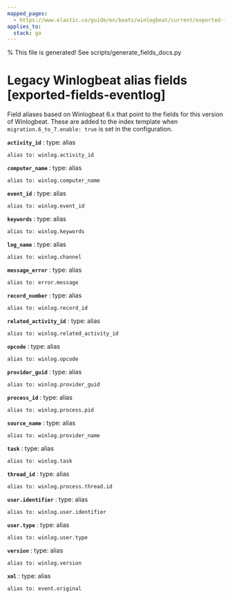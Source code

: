 ```yaml
---
mapped_pages:
  - https://www.elastic.co/guide/en/beats/winlogbeat/current/exported-fields-eventlog.html
applies_to:
  stack: ga
---
```


% This file is generated! See scripts/generate_fields_docs.py

# Legacy Winlogbeat alias fields [exported-fields-eventlog]

Field aliases based on Winlogbeat 6.x that point to the fields for this version of Winlogbeat. These are added to the index template when `migration.6_to_7.enable: true` is set in the configuration.

**`activity_id`**
:   type: alias

    alias to: winlog.activity_id


**`computer_name`**
:   type: alias

    alias to: winlog.computer_name


**`event_id`**
:   type: alias

    alias to: winlog.event_id


**`keywords`**
:   type: alias

    alias to: winlog.keywords


**`log_name`**
:   type: alias

    alias to: winlog.channel


**`message_error`**
:   type: alias

    alias to: error.message


**`record_number`**
:   type: alias

    alias to: winlog.record_id


**`related_activity_id`**
:   type: alias

    alias to: winlog.related_activity_id


**`opcode`**
:   type: alias

    alias to: winlog.opcode


**`provider_guid`**
:   type: alias

    alias to: winlog.provider_guid


**`process_id`**
:   type: alias

    alias to: winlog.process.pid


**`source_name`**
:   type: alias

    alias to: winlog.provider_name


**`task`**
:   type: alias

    alias to: winlog.task


**`thread_id`**
:   type: alias

    alias to: winlog.process.thread.id


**`user.identifier`**
:   type: alias

    alias to: winlog.user.identifier


**`user.type`**
:   type: alias

    alias to: winlog.user.type


**`version`**
:   type: alias

    alias to: winlog.version


**`xml`**
:   type: alias

    alias to: event.original


